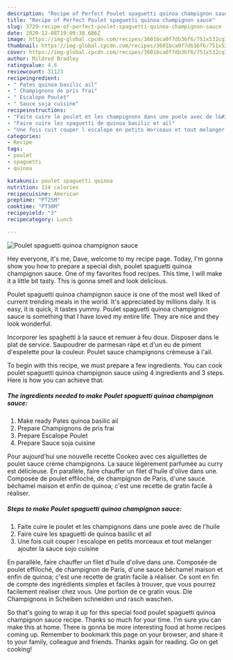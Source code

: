 ```yaml
---
description: "Recipe of Perfect Poulet spaguetti quinoa champignon sauce"
title: "Recipe of Perfect Poulet spaguetti quinoa champignon sauce"
slug: 3729-recipe-of-perfect-poulet-spaguetti-quinoa-champignon-sauce
date: 2020-12-08T19:09:38.686Z
image: https://img-global.cpcdn.com/recipes/3601bca0f7db36f6/751x532cq70/poulet-spaguetti-quinoa-champignon-sauce-photo-principale-de-la-recette.jpg
thumbnail: https://img-global.cpcdn.com/recipes/3601bca0f7db36f6/751x532cq70/poulet-spaguetti-quinoa-champignon-sauce-photo-principale-de-la-recette.jpg
cover: https://img-global.cpcdn.com/recipes/3601bca0f7db36f6/751x532cq70/poulet-spaguetti-quinoa-champignon-sauce-photo-principale-de-la-recette.jpg
author: Mildred Bradley
ratingvalue: 4.6
reviewcount: 31123
recipeingredient:
- " Pates quinoa basilic ail"
- " Champignons de pris frai"
- " Escalope Poulet"
- " Sauce soja cuisine"
recipeinstructions:
- "Faite cuire le poulet et les champignons dans une poele avec de l&#39;huile"
- "Faire cuire les spaguetti de quinoa basilic et ail"
- "Une fois cuit couper l escalope en petits morceaux et tout melanger ajouter la sauce sojo cuisine"
categories:
- Recipe
tags:
- poulet
- spaguetti
- quinoa

katakunci: poulet spaguetti quinoa 
nutrition: 114 calories
recipecuisine: American
preptime: "PT25M"
cooktime: "PT38M"
recipeyield: "3"
recipecategory: Lunch

---
```



![Poulet spaguetti quinoa champignon sauce](https://img-global.cpcdn.com/recipes/3601bca0f7db36f6/751x532cq70/poulet-spaguetti-quinoa-champignon-sauce-photo-principale-de-la-recette.jpg)

Hey everyone, it's me, Dave, welcome to my recipe page. Today, I'm gonna show you how to prepare a special dish, poulet spaguetti quinoa champignon sauce. One of my favorites food recipes. This time, I will make it a little bit tasty. This is gonna smell and look delicious.

Poulet spaguetti quinoa champignon sauce is one of the most well liked of current trending meals in the world. It's appreciated by millions daily. It is easy, it is quick, it tastes yummy. Poulet spaguetti quinoa champignon sauce is something that I have loved my entire life. They are nice and they look wonderful.

Incorporer les spaghetti à la sauce et remuer à feu doux. Disposer dans le plat de service. Saupoudrer de parmesan râpé et d&#39;un eu de piment d&#39;espelette pour la couleur. Poulet sauce champignons crémeuse à l&#39;ail.


To begin with this recipe, we must prepare a few ingredients. You can cook poulet spaguetti quinoa champignon sauce using 4 ingredients and 3 steps. Here is how you can achieve that.

<!--inarticleads1-->

##### The ingredients needed to make Poulet spaguetti quinoa champignon sauce:

1. Make ready  Pates quinoa basilic ail
1. Prepare  Champignons de pris frai
1. Prepare  Escalope Poulet
1. Prepare  Sauce soja cuisine


Pour aujourd&#39;hui une nouvelle recette Cookeo avec ces aiguillettes de poulet sauce crème champignons. La sauce légèrement parfumée au curry est délicieuse. En parallèle, faire chauffer un filet d&#39;huile d&#39;olive dans une. Composée de poulet effiloché, de champignon de Paris, d&#39;une sauce béchamel maison et enfin de quinoa; c&#39;est une recette de gratin facile à réaliser. 

<!--inarticleads2-->

##### Steps to make Poulet spaguetti quinoa champignon sauce:

1. Faite cuire le poulet et les champignons dans une poele avec de l&#39;huile
1. Faire cuire les spaguetti de quinoa basilic et ail
1. Une fois cuit couper l escalope en petits morceaux et tout melanger ajouter la sauce sojo cuisine


En parallèle, faire chauffer un filet d&#39;huile d&#39;olive dans une. Composée de poulet effiloché, de champignon de Paris, d&#39;une sauce béchamel maison et enfin de quinoa; c&#39;est une recette de gratin facile à réaliser. Ce sont en fin de compte des ingrédients simples et faciles à trouver, que vous pourrez facilement réaliser chez vous. Une portion de ce gratin vous. Die Champignons in Scheiben schneiden und rasch waschen. 

So that's going to wrap it up for this special food poulet spaguetti quinoa champignon sauce recipe. Thanks so much for your time. I'm sure you can make this at home. There is gonna be more interesting food at home recipes coming up. Remember to bookmark this page on your browser, and share it to your family, colleague and friends. Thanks again for reading. Go on get cooking!
